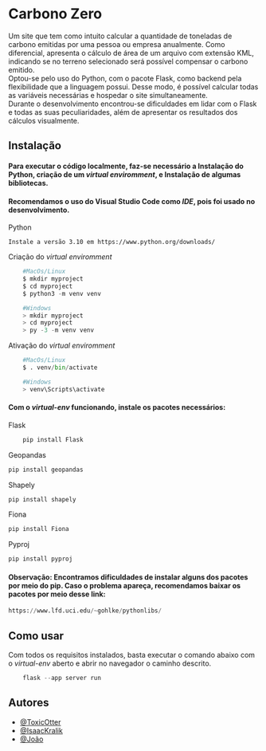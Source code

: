 
# Carbono Zero

Um site que tem como intuito calcular a quantidade de toneladas de carbono emitidas por uma pessoa ou empresa anualmente. Como diferencial, apresenta o cálculo de área de um arquivo com extensão KML, indicando se no terreno selecionado será possível compensar o carbono emitido.  
Optou-se pelo uso do Python, com o pacote Flask, como backend pela flexibilidade que a linguagem possui. Desse modo, é possível calcular todas as variáveis necessárias e hospedar o site simultaneamente.  
Durante o desenvolvimento encontrou-se dificuldades em lidar com o Flask e todas as suas peculiaridades, além de apresentar os resultados dos cálculos visualmente.


## Instalação

#### Para executar o código localmente, faz-se necessário a Instalação do Python, criação de um *virtual enviromment*, e Instalação de algumas bibliotecas.  
#### Recomendamos o uso do Visual Studio Code como *IDE*, pois foi usado no desenvolvimento. 

Python
```
Instale a versão 3.10 em https://www.python.org/downloads/
```

Criação do *virtual enviromment*
```py
    #MacOs/Linux
    $ mkdir myproject
    $ cd myproject
    $ python3 -m venv venv

    #Windows
    > mkdir myproject
    > cd myproject
    > py -3 -m venv venv
```

Ativação do *virtual enviromment*
```py
    #MacOs/Linux
    $ . venv/bin/activate

    #Windows
    > venv\Scripts\activate
```

#### Com o *virtual-env* funcionando, instale os pacotes necessários:

Flask
```py
    pip install Flask
```
Geopandas
```py
pip install geopandas
```
Shapely
```py
pip install shapely
```
Fiona
```py
pip install Fiona
```
Pyproj
```py
pip install pyproj
```

#### Observação: Encontramos dificuldades de instalar alguns dos pacotes por meio do pip. Caso o problema apareça, recomendamos baixar os pacotes por meio desse link:
```py
https://www.lfd.uci.edu/~gohlke/pythonlibs/
```
## Como usar
Com todos os requisitos instalados, basta executar o comando abaixo com o *virtual-env* aberto e abrir no navegador o caminho descrito.

```py
    flask --app server run
```
## Autores

- [@ToxicOtter](https://github.com/ToxicOtter)
- [@IsaacKralik](https://github.com/IsaacKralik)
- [@João](https://www.linkedin.com/in/joão-cardoso-769a531b9/)
